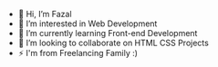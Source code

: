 - 👋 Hi, I’m Fazal
- 👀 I’m interested in Web Development
- 🌱 I’m currently learning Front-end Development
- 💞️ I’m looking to collaborate on HTML CSS Projects
- ⚡ I'm from Freelancing Family :)
